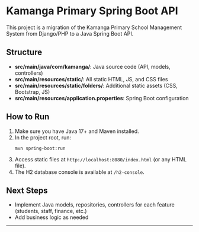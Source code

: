 # Kamanga Primary Spring Boot API

This project is a migration of the Kamanga Primary School Management System from Django/PHP to a Java Spring Boot API.

## Structure
- **src/main/java/com/kamanga/**: Java source code (API, models, controllers)
- **src/main/resources/static/**: All static HTML, JS, and CSS files
- **src/main/resources/static/folders/**: Additional static assets (CSS, Bootstrap, JS)
- **src/main/resources/application.properties**: Spring Boot configuration

## How to Run
1. Make sure you have Java 17+ and Maven installed.
2. In the project root, run:
   ```
   mvn spring-boot:run
   ```
3. Access static files at `http://localhost:8080/index.html` (or any HTML file).
4. The H2 database console is available at `/h2-console`.

## Next Steps
- Implement Java models, repositories, controllers for each feature (students, staff, finance, etc.)
- Add business logic as needed

---

